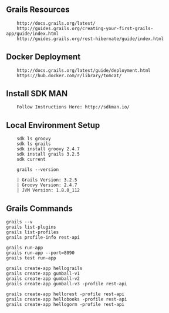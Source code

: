 
## Grails Resources

        http://docs.grails.org/latest/
        http://guides.grails.org/creating-your-first-grails-app/guide/index.html
        http://guides.grails.org/rest-hibernate/guide/index.html

## Docker Deployment

        http://docs.grails.org/latest/guide/deployment.html
        https://hub.docker.com/r/library/tomcat/

## Install SDK MAN

        Follow Instructions Here: http://sdkman.io/

## Local Environment Setup

        sdk ls groovy
        sdk ls grails
        sdk install groovy 2.4.7
        sdk install grails 3.2.5
        sdk current

        grails --version
        
        | Grails Version: 3.2.5
        | Groovy Version: 2.4.7
        | JVM Version: 1.8.0_112
        
## Grails Commands

    grails --v
    grails list-plugins
    grails list-profiles
    grails profile-info rest-api
     
    grails run-app
    grails run-app --port=8090
    grails test run-app
     
    grails create-app hellograils
    grails create-app gumball-v1
    grails create-app gumball-v2
    grails create-app gumball-v3 -profile rest-api
    
    grails create-app hellorest -profile rest-api
    grails create-app hellobooks -profile rest-api
    grails create-app hellogorm -profile rest-api


    

     





